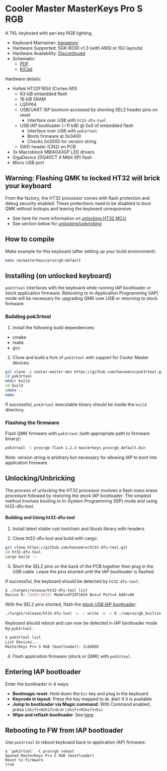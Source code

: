 # Cooler Master MasterKeys Pro S RGB

A TKL keyboard with per-key RGB lighting.

* Keyboard Maintainer: [hansemro](https://github.com/hansemro)
* Hardware Supported: SGK-6030 v1.3 (with ANSI or ISO layouts)
* Hardware Availability: [Discontinued](https://www.coolermaster.com/catalog/peripheral/keyboards/masterkeys-pro-s/)
* Schematic:
    * [PDF](https://github.com/hansemro/re-masterkeys/blob/Pro_S_RGB/kicad/pros_rgb/pros_rgb_schematic.pdf)
    * [KiCad](https://github.com/hansemro/re-masterkeys/tree/Pro_S_RGB/kicad/pros_rgb)

Hardware details:
* Holtek HT32F1654 (Cortex-M3)
    * 63 kiB embedded flash
    * 16 kiB SRAM
    * LQFP64
    * USB/UART ISP bootrom accessed by shorting SEL2 header pins on reset
        * Interface over USB with `ht32-dfu-tool`
    * USB IAP bootloader (~11 kiB) @ 0x0 of embedded flash
        * Interface over USB with `pok3rtool`
        * Boots firmware at 0x3400
        * Checks 0x3000 for version string
    * SWD header (CN2) on PCB
* 3x Macroblock MBIA043GP LED drivers
* GigaDevice 25Q40CT 4 Mibit SPI flash
* Micro USB port

## Warning: Flashing QMK to locked HT32 will brick your keyboard

From the factory, the HT32 processor comes with flash protection and debug security enabled. These
protections need to be disabled to boot QMK without lockups and leaving the keyboard unresponsive.

* See here for more information on [unlocking HT32 MCU](https://github.com/pok3r-custom/pok3r_re_firmware/wiki/HT32-Unlocking).
* See section below for [unlocking/unbricking](#UnlockingUnbricking)

## How to compile

Make example for this keyboard (after setting up your build environment):

```bash
make cm/masterkeys/prosrgb:default
```

## Installing (on unlocked keyboard)

`pok3rtool` interfaces with the keyboard while running IAP bootloader or stock application firmware.
Rebooting to In-Application Programming (IAP) mode will be necessary for upgrading QMK over USB or
returning to stock firmware.

### Building pok3rtool

1. Install the following build dependencies:
- cmake
- make
- gcc

2. Clone and build a fork of `pok3rtool` with support for Cooler Master devices:

```bash
git clone -b cooler-master-dev https://github.com/hansemro/pok3rtool.git --recursive
cd pok3rtool
mkdir build
cd build
cmake ..
make
```

If successful, `pok3rtool` executable binary should be inside the `build` directory.

### Flashing the firmware

Flash QMK firmware with `pok3rtool` (with appropriate path to firmware binary):

```bash
pok3rtool -t prosrgb flash 1.2.3 masterkeys_prosrgb_default.bin
```

Note: version string is arbitrary but necessary for allowing IAP to boot into application firmware.

## Unlocking/Unbricking

The process of unlocking the HT32 processor involves a flash mass erase procedure followed by
restoring the stock IAP bootloader. The simplest method involves booting to In-System Programming
(ISP) mode and using ht32-dfu-tool.

#### Building and Using ht32-dfu-tool

1. Install latest stable rust toolchain and libusb library with headers.

2. Clone ht32-dfu-tool and build with cargo:

```bash
git clone https://github.com/hansemro/ht32-dfu-tool.git
cd ht32-dfu-tool
cargo build -r
```

3. Short the SEL2 pins on the back of the PCB together then plug in the USB cable. Leave the pins
shorted until the IAP bootloader is flashed.

If successful, the keyboard should be detected by `ht32-dfu-tool`:

```bash
$ ./target/release/ht32-dfu-tool list
Device 0: [04d9:8010] Model=HT32F1654 Bus=3 Port=4 Addr=66
```

With the SEL2 pins shorted, flash the [stock USB IAP bootloader](https://github.com/hansemro/pok3r_re_firmware/raw/cmprosrgb/disassemble/cmprosrgb/builtin/cmprosrgb_builtin.bin):

```bash
./target/release/ht32-dfu-tool -w -r write -m -v 0 ./cmprosrgb_builtin.bin
```

Keyboard should reboot and can now be detected in IAP bootloader mode by `pok3rtool`:

```bash
$ pok3rtool list
List Devices...
MasterKeys Pro S RGB (bootloader): CLEARED
```

4. Flash application firmware (stock or QMK) with `pok3rtool`.

## Entering IAP bootloader

Enter the bootloader in 4 ways:

* **Bootmagic reset**: Hold down the `Esc` key and plug in the keyboard
* **Keycode in layout**: Press the key mapped to `QK_BOOT` if it is available
* **Jump to bootloader via Magic command**: With Command enabled, press `LShift+RShift+B` or `LShift+RShift+Esc`
* **Wipe and reflash bootloader**: See [here](#UnlockingUnbricking)

## Rebooting to FW from IAP bootloader

Use `pok3rtool` to reboot keyboard back to application (AP) firmware:

```
$ `pok3rtool` -t prosrgb reboot
Opened MasterKeys Pro S RGB (bootloader)
Reset to Firmware
true
```
